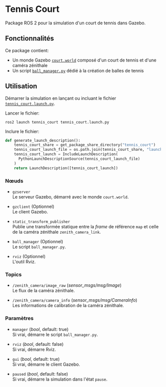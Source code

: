 # Tennis Court

Package ROS 2 pour la simulation d'un court de tennis dans Gazebo.

## Fonctionnalités

Ce package contient:
- Un monde Gazebo [`court.world`](worlds/court.world) composé d'un court de tennis et d'une caméra zénithale
- Un script [`ball_manager.py`](scripts/ball_manager.py) dédié à la création de balles de tennis


## Utilisation

Démarrer la simulation en lançant ou incluant le fichier [`tennis_court.launch.py`](launch/tennis_court.launch.py).

Lancer le fichier:
```shell
ros2 launch tennis_court tennis_court.launch.py
```

Inclure le fichier:
```python
def generate_launch_description():
    tennis_court_share = get_package_share_directory("tennis_court")
    tennis_court_launch_file = os.path.join(tennis_court_share, "launch", "tennis_court.launch.py")
    tennis_court_launch = IncludeLaunchDescription(
      PythonLaunchDescriptionSource(tennis_court_launch_file)
    )
    return LaunchDescription([tennis_court_launch])
```


### Nœuds

- `gzserver`  
  Le serveur Gazebo, démarré avec le monde `court.world`.
  
- `gzclient` (Optionnel)  
  Le client Gazebo.
  
- `static_transform_publisher`  
  Publie une transformée statique entre la *frame* de référence `map` et celle de la caméra zénithale `zenith_camera_link`.
  
- `ball_manager` (Optionnel)  
  Le script `ball_manager.py`.
  
- `rviz` (Optionnel)  
  L'outil Rviz.
  

### Topics

- `/zenith_camera/image_raw` (*sensor_msgs/msg/Image*)  
  Le flux de la caméra zénithale.
  
- `/zenith_camera/camera_info` (*sensor_msgs/msg/CameraInfo*)  
  Les informations de calibration de la caméra zénithale.


### Paramètres

- `manager` (*bool*, default: true)  
  Si vrai, démarre le script `ball_manager.py`.
  
- `rviz` (*bool*, default: false)  
  Si vrai, démarre Rviz.

- `gui` (*bool*, default: true)  
  Si vrai, démarre le client Gazebo.
  
- `paused` (*bool*, default: false)  
  Si vrai, démarre la simulation dans l'état `pause`.
